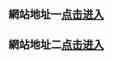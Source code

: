 ## 網站地址一<a rel="nofollow noopener" href="https://o5f4gmd.github.io/image/HFJHDJJHF" target="_blank">点击进入</a>
## 網站地址二<a rel="nofollow noopener" href="https://o5f4gmd.github.io/image/HFJHDJJHF" target="_blank">点击进入</a>

